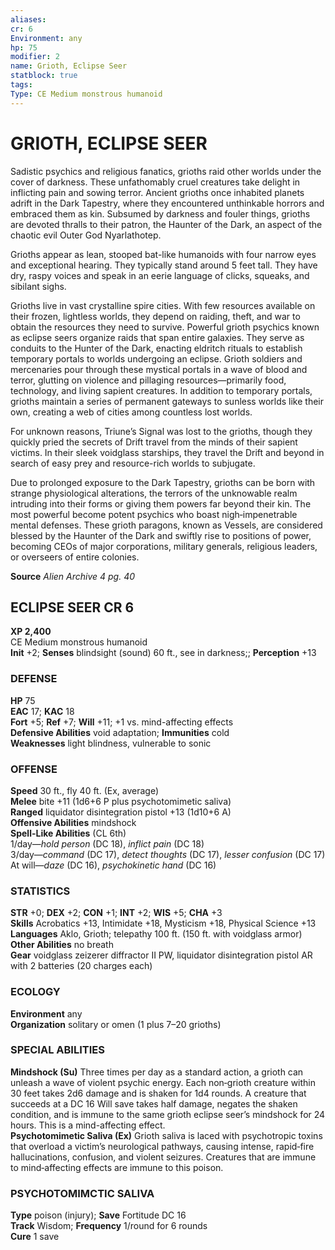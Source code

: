 ```yaml
---
aliases: 
cr: 6
Environment: any
hp: 75
modifier: 2
name: Grioth, Eclipse Seer
statblock: true
tags: 
Type: CE Medium monstrous humanoid  
---
```

# GRIOTH, ECLIPSE SEER
Sadistic psychics and religious fanatics, grioths raid other worlds under the cover of darkness. These unfathomably cruel creatures take delight in inflicting pain and sowing terror. Ancient grioths once inhabited planets adrift in the Dark Tapestry, where they encountered unthinkable horrors and embraced them as kin. Subsumed by darkness and fouler things, grioths are devoted thralls to their patron, the Haunter of the Dark, an aspect of the chaotic evil Outer God Nyarlathotep.

Grioths appear as lean, stooped bat-like humanoids with four narrow eyes and exceptional hearing. They typically stand around 5 feet tall. They have dry, raspy voices and speak in an eerie language of clicks, squeaks, and sibilant sighs.

Grioths live in vast crystalline spire cities. With few resources available on their frozen, lightless worlds, they depend on raiding, theft, and war to obtain the resources they need to survive. Powerful grioth psychics known as eclipse seers organize raids that span entire galaxies. They serve as conduits to the Hunter of the Dark, enacting eldritch rituals to establish temporary portals to worlds undergoing an eclipse. Grioth soldiers and mercenaries pour through these mystical portals in a wave of blood and terror, glutting on violence and pillaging resources—primarily food, technology, and living sapient creatures. In addition to temporary portals, grioths maintain a series of permanent gateways to sunless worlds like their own, creating a web of cities among countless lost worlds.

For unknown reasons, Triune’s Signal was lost to the grioths, though they quickly pried the secrets of Drift travel from the minds of their sapient victims. In their sleek voidglass starships, they travel the Drift and beyond in search of easy prey and resource-rich worlds to subjugate.

Due to prolonged exposure to the Dark Tapestry, grioths can be born with strange physiological alterations, the terrors of the unknowable realm intruding into their forms or giving them powers far beyond their kin. The most powerful become potent psychics who boast nigh‑impenetrable mental defenses. These grioth paragons, known as Vessels, are considered blessed by the Haunter of the Dark and swiftly rise to positions of power, becoming CEOs of major corporations, military generals, religious leaders, or overseers of entire colonies.

**Source** _Alien Archive 4 pg. 40_

## ECLIPSE SEER CR 6

**XP 2,400**  
CE Medium monstrous humanoid  
**Init** +2; **Senses** blindsight (sound) 60 ft., see in darkness;; **Perception** +13  

### DEFENSE

**HP** 75  
**EAC** 17; **KAC** 18  
**Fort** +5; **Ref** +7; **Will** +11; +1 vs. mind-affecting effects  
**Defensive Abilities** void adaptation; **Immunities** cold  
**Weaknesses** light blindness, vulnerable to sonic

### OFFENSE

**Speed** 30 ft., fly 40 ft. (Ex, average)  
**Melee** bite +11 (1d6+6 P plus psychotomimetic saliva)  
**Ranged** liquidator disintegration pistol +13 (1d10+6 A)  
**Offensive Abilities** mindshock  
**Spell-Like Abilities** (CL 6th)  
1/day—_hold person_ (DC 18), _inflict pain_ (DC 18)  
3/day—_command_ (DC 17), _detect thoughts_ (DC 17), _lesser confusion_ (DC 17)  
At will—_daze_ (DC 16), _psychokinetic hand_ (DC 16)

### STATISTICS

**STR** +0; **DEX** +2; **CON** +1; **INT** +2; **WIS** +5; **CHA** +3  
**Skills** Acrobatics +13, Intimidate +18, Mysticism +18, Physical Science +13  
**Languages** Aklo, Grioth; telepathy 100 ft. (150 ft. with voidglass armor)  
**Other Abilities** no breath  
**Gear** voidglass zeizerer diffractor II PW, liquidator disintegration pistol AR with 2 batteries (20 charges each)

### ECOLOGY

**Environment** any  
**Organization** solitary or omen (1 plus 7–20 grioths)

### SPECIAL ABILITIES

**Mindshock (Su)** Three times per day as a standard action, a grioth can unleash a wave of violent psychic energy. Each non‑grioth creature within 30 feet takes 2d6 damage and is shaken for 1d4 rounds. A creature that succeeds at a DC 16 Will save takes half damage, negates the shaken condition, and is immune to the same grioth eclipse seer’s mindshock for 24 hours. This is a mind-affecting effect.  
**Psychotomimetic Saliva (Ex)** Grioth saliva is laced with psychotropic toxins that overload a victim’s neurological pathways, causing intense, rapid‑fire hallucinations, confusion, and violent seizures. Creatures that are immune to mind‑affecting effects are immune to this poison.

### PSYCHOTOMIMCTIC SALIVA

**Type** poison (injury); **Save** Fortitude DC 16  
**Track** Wisdom; **Frequency** 1/round for 6 rounds  
**Cure** 1 save
